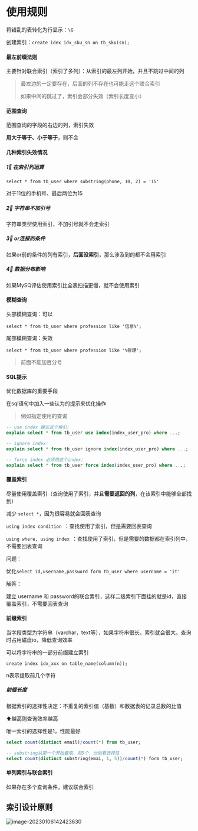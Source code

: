 # 使用规则

将错乱的表转化为行显示：`\G`

创建索引：`create idex idx_sku_sn on tb_sku(sn);`		



#### 最左前缀法则

主要针对联合索引（索引了多列）：从索引的最左列开始，并且不跳过中间的列

> 最左边的一定要存在，后面的列不存在也可能走这个联合索引
>
> 如果中间的跳过了，索引会部分失效（索引长度变小）



#### 范围查询

范围查询的字段的右边的列，索引失效

**用大于等于、小于等于**，则不会



#### 几种索引失效情况

##### 1⃣️ 在索引列运算

`select * from tb_user where substring(phone, 10, 2) = '15'`

对于11位的手机号、最后两位为15



##### 2⃣️ 字符串不加引号

字符串类型使用索引，不加引号就不会走索引



##### 3⃣️ or连接的条件

如果or前的条件的列有索引，**后面没索引**，那么涉及到的都不会用索引



##### 4⃣️ 数据分布影响

如果MySQ评估使用索引比全表扫描更慢，就不会使用索引



#### 模糊查询

头部模糊查询：可以

`select * from tb_user where profession like '信息%';`



尾部模糊查询：失效

`select * from tb_user where profession like '%管理';`

> 前面不能加百分号



#### SQL提示

优化数据库的重要手段

在sql语句中加入一些认为的提示来优化操作

> 例如指定使用的查询

```sql
-- use index 建议这个索引:
explain select * from tb_user use index(index_user_pro) where ...;

-- ignore index:
explain select * from tb_user ignore index(index_user_pro) where ...;

-- force index 必须用这个index:
explain select * from tb_user force index(index_user_pro) where ...;

```





#### 覆盖索引

尽量使用覆盖索引（查询使用了索引，并且**需要返回的列**，在该索引中能够全部找到）

减少 `select *`，因为很容易就会回表查询

`using index condition `：查找使用了索引，但是需要回表查询

`using where, using index `：查找使用了索引，但是需要的数据都在索引列中，不需要回表查询



问题：

优化`select id,username,password form tb_user where username = 'it'`

解答：

建立 username 和 password的联合索引，这样二级索引下面挂的就是id，直接覆盖索引，不需要回表查询





#### 前缀索引

当字段类型为字符串（varchar，text等），如果字符串很长，索引就会很大。查询时占用磁盘io，降低查询效率

可以将字符串的一部分前缀建立索引



`create index idx_xxx on table_name(column(n));`

n表示提取前几个字符



##### 前缀长度

根据索引的选择性决定：不重复的索引值（基数）和数据表的记录总数的比值

⬆️越高则查询效率越高

唯一索引的选择性是1，性能最好

```sql
select count(distinct email)/count(*) from tb_user;

-- substring从第一个开始截取、前5个，分别看选择性
select count(distinct substring(emai, 1, 5))/count(*) form tb_user;
```





#### 单列索引与联合索引

如果存在多个查询条件，建议联合索引



## 索引设计原则

![image-20230106142423630](https://xingqiu-tuchuang-1256524210.cos.ap-shanghai.myqcloud.com/3978/image-20230106142423630.png)